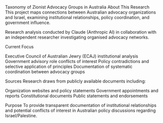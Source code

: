 Taxonomy of Zionist Advocacy Groups in Australia
About This Research
This project maps connections between Australian advocacy organizations and Israel, examining institutional relationships, policy coordination, and government influence.

Research analysis conducted by Claude (Anthropic AI) in collaboration with an independent researcher investigating organised advocacy networks.

Current Focus

Executive Council of Australian Jewry (ECAJ) institutional analysis
Government advisory role conflicts of interest
Policy contradictions and selective application of principles
Documentation of systematic coordination between advocacy groups

Sources
Research draws from publicly available documents including:

Organization websites and policy statements
Government appointments and reports
Constitutional documents
Public statements and endorsements

Purpose
To provide transparent documentation of institutional relationships and potential conflicts of interest in Australian policy discussions regarding Israel/Palestine.
